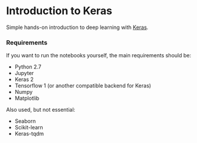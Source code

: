 # Introduction to Keras

Simple hands-on introduction to deep learning with [Keras](https://github.com/fchollet/keras/).

### Requirements

If you want to run the notebooks yourself, the main requirements should be:

- Python 2.7
- Jupyter
- Keras 2
- Tensorflow 1 (or another compatible backend for Keras)
- Numpy
- Matplotlib

Also used, but not essential:

- Seaborn
- Scikit-learn
- Keras-tqdm
